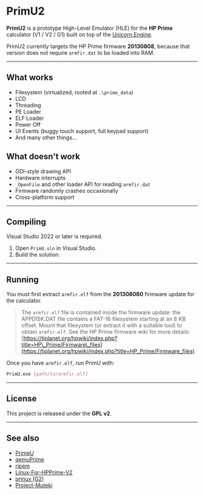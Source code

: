 # PrimU2

**PrimU2** is a prototype High-Level Emulator (HLE) for the **HP Prime** calculator (V1 / V2 / G1) built on top of the [Unicorn Engine](https://github.com/unicorn-engine/unicorn).

PrimU2 currently targets the HP Prime firmware **20130808**, because that version does not require `armfir.dat` to be loaded into RAM.

---

## What works

* Filesystem (virtualized, rooted at `.\prime_data`)
* LCD
* Threading
* PE Loader
* ELF Loader
* Power Off
* UI Events (buggy touch support, full keypad support)
* And many other things...

## What doesn't work

* GDI-style drawing API
* Hardware interrupts
* `_OpenFile` and other loader API for reading `armfir.dat`
* Firmware randomly crashes occasionally
* Cross-platform support

---

## Compiling

Visual Studio 2022 or later is required.

1. Open `PrimU.sln` in Visual Studio.
2. Build the solution.

---

## Running

You must first extract `armfir.elf` from the **201308080** firmware update for the calculator.

> The `armfir.elf` file is contained inside the firmware update: the APPDISK.DAT file contains a FAT-16 filesystem starting at an 8 KB offset. Mount that filesystem (or extract it with a suitable tool) to obtain `armfir.elf`. See the HP Prime firmware wiki for more details:
> [https://tiplanet.org/hpwiki/index.php?title=HP\_Prime/Firmware\_files](https://tiplanet.org/hpwiki/index.php?title=HP_Prime/Firmware_files)

Once you have `armfir.elf`, run PrimU with:

```bash
PrimU.exe [path/to/armfir.elf]
```

---

## License

This project is released under the **GPL v2**.

---

## See also

* [PrimeU](https://github.com/opcod3/PrimeU)
* [qemuPrime](https://github.com/Gigi1237/qemuPrime)
* [ripem](https://github.com/boricj/ripem)
* [Linux-For-HPPrime-V2](https://github.com/Repeerc/Linux-For-HPPrime-V2)
* [prinux (G2)](https://github.com/zephray/prinux)
* [Project-Muteki](https://github.com/Project-Muteki)
